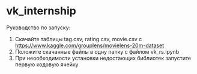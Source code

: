 # vk_internship
Руководство по запуску:
1) Скачайте таблицы tag.csv, rating.csv, movie.csv с https://www.kaggle.com/grouplens/movielens-20m-dataset
2) Положите скачанные файлы в одну папку с файлом vk_rs.ipynb
3) При неообходимости установки недостающих библиотек запустите первую кодовую ячейку
